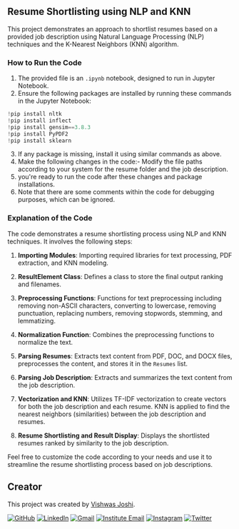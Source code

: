 ## Resume Shortlisting using NLP and KNN

This project demonstrates an approach to shortlist resumes based on a provided job description using Natural Language Processing (NLP) techniques and the K-Nearest Neighbors (KNN) algorithm.

### How to Run the Code

1. The provided file is an `.ipynb` notebook, designed to run in Jupyter Notebook.
2. Ensure the following packages are installed by running these commands in the Jupyter Notebook:
```python
!pip install nltk
!pip install inflect
!pip install gensim==3.8.3
!pip install PyPDF2
!pip install sklearn

```

3. If any package is missing, install it using similar commands as above.
4. Make the following changes in the code:- Modify the file paths according to your system for the resume folder and the job description.
5. you're ready to run the code after these changes and package installations.
6. Note that there are some comments within the code for debugging purposes, which can be ignored.

### Explanation of the Code

The code demonstrates a resume shortlisting process using NLP and KNN techniques. It involves the following steps:

1. **Importing Modules**: Importing required libraries for text processing, PDF extraction, and KNN modeling.

2. **ResultElement Class**: Defines a class to store the final output ranking and filenames.

3. **Preprocessing Functions**: Functions for text preprocessing including removing non-ASCII characters, converting to lowercase, removing punctuation, replacing numbers, removing stopwords, stemming, and lemmatizing.

4. **Normalization Function**: Combines the preprocessing functions to normalize the text.

5. **Parsing Resumes**: Extracts text content from PDF, DOC, and DOCX files, preprocesses the content, and stores it in the `Resumes` list.

6. **Parsing Job Description**: Extracts and summarizes the text content from the job description.

7. **Vectorization and KNN**: Utilizes TF-IDF vectorization to create vectors for both the job description and each resume. KNN is applied to find the nearest neighbors (similarities) between the job description and resumes.

8. **Resume Shortlisting and Result Display**: Displays the shortlisted resumes ranked by similarity to the job description.

Feel free to customize the code according to your needs and use it to streamline the resume shortlisting process based on job descriptions.

## Creator

This project was created by [Vishwas Joshi](https://github.com/vishwasjoshi2019).


[![GitHub](https://img.shields.io/badge/GitHub-%40vishwasjoshi2019-blue)](https://github.com/vishwasjoshi2019)
[![LinkedIn](https://img.shields.io/badge/LinkedIn-%40vishwasjoshi2019-blue)](https://www.linkedin.com/in/vishwasjoshi2019/)
[![Gmail](https://img.shields.io/badge/Gmail-vishwasjoshi2019%40gmail.com-red)](mailto:vishwasjoshi2019@gmail.com)
[![Institute Email](https://img.shields.io/badge/Institute%20Email-vishwas.j%40iitgn.ac.in-red)](mailto:vishwas.j@iitgn.ac.in)
[![Instagram](https://img.shields.io/badge/Instagram-%40cursed__geek-orange)](https://www.instagram.com/cursed_geek/)
[![Twitter](https://img.shields.io/badge/Twitter-%40Vishwas79116150-blue)](https://twitter.com/Vishwas79116150)

